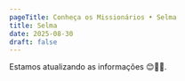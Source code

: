 ```yaml
---
pageTitle: Conheça os Missionários • Selma
title: Selma
date: 2025-08-30
draft: false
---
```

Estamos atualizando as informações 😊🙏🏽.
